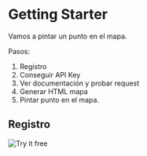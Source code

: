 # Getting Starter

Vamos a pintar un punto en el mapa.

Pasos:
1. Registro
2. Conseguir API Key
3. Ver documentación y probar request
4. Generar HTML mapa
5. Pintar punto en el mapa.

## Registro

![Try it free](1_home_try_it_free.png)
